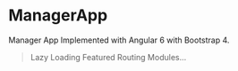 # ManagerApp
Manager App Implemented with Angular 6 with Bootstrap 4.
>Lazy Loading Featured Routing Modules...
